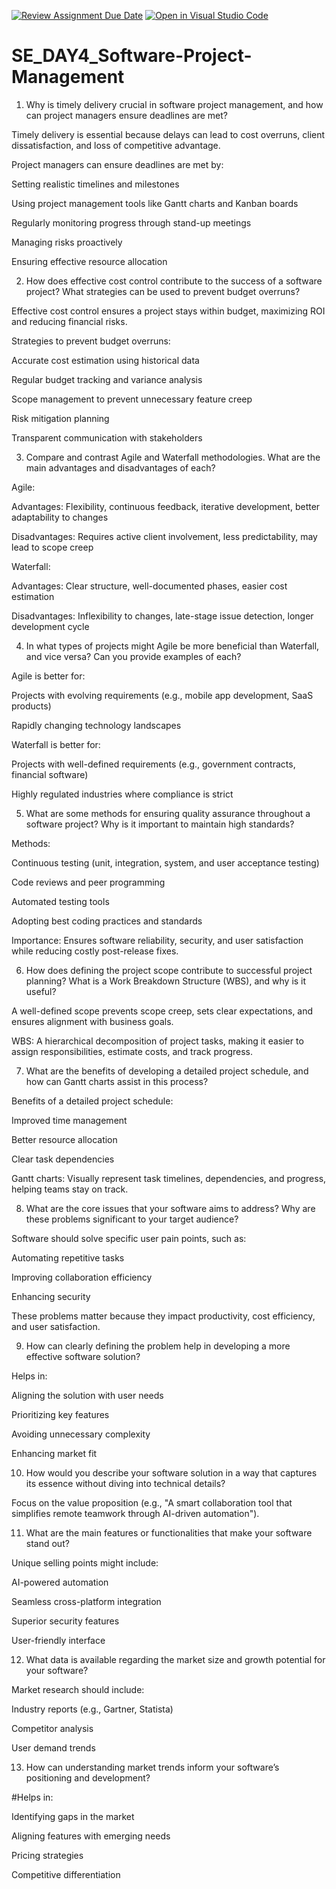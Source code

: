 [![Review Assignment Due Date](https://classroom.github.com/assets/deadline-readme-button-22041afd0340ce965d47ae6ef1cefeee28c7c493a6346c4f15d667ab976d596c.svg)](https://classroom.github.com/a/9pw6JKcu)
[![Open in Visual Studio Code](https://classroom.github.com/assets/open-in-vscode-2e0aaae1b6195c2367325f4f02e2d04e9abb55f0b24a779b69b11b9e10269abc.svg)](https://classroom.github.com/online_ide?assignment_repo_id=18849840&assignment_repo_type=AssignmentRepo)
# SE_DAY4_Software-Project-Management

1. Why is timely delivery crucial in software project management, and how can project managers ensure deadlines are met?

Timely delivery is essential because delays can lead to cost overruns, client dissatisfaction, and loss of competitive advantage.

Project managers can ensure deadlines are met by:

Setting realistic timelines and milestones

Using project management tools like Gantt charts and Kanban boards

Regularly monitoring progress through stand-up meetings

Managing risks proactively

Ensuring effective resource allocation

2. How does effective cost control contribute to the success of a software project? What strategies can be used to prevent budget overruns?

Effective cost control ensures a project stays within budget, maximizing ROI and reducing financial risks.

Strategies to prevent budget overruns:

Accurate cost estimation using historical data

Regular budget tracking and variance analysis

Scope management to prevent unnecessary feature creep

Risk mitigation planning

Transparent communication with stakeholders

3. Compare and contrast Agile and Waterfall methodologies. What are the main advantages and disadvantages of each?

Agile:

Advantages: Flexibility, continuous feedback, iterative development, better adaptability to changes

Disadvantages: Requires active client involvement, less predictability, may lead to scope creep

Waterfall:

Advantages: Clear structure, well-documented phases, easier cost estimation

Disadvantages: Inflexibility to changes, late-stage issue detection, longer development cycle

4. In what types of projects might Agile be more beneficial than Waterfall, and vice versa? Can you provide examples of each?

Agile is better for:

Projects with evolving requirements (e.g., mobile app development, SaaS products)

Rapidly changing technology landscapes

Waterfall is better for:

Projects with well-defined requirements (e.g., government contracts, financial software)

Highly regulated industries where compliance is strict

5. What are some methods for ensuring quality assurance throughout a software project? Why is it important to maintain high standards?

Methods:

Continuous testing (unit, integration, system, and user acceptance testing)

Code reviews and peer programming

Automated testing tools

Adopting best coding practices and standards

Importance: Ensures software reliability, security, and user satisfaction while reducing costly post-release fixes.

6. How does defining the project scope contribute to successful project planning? What is a Work Breakdown Structure (WBS), and why is it useful?

A well-defined scope prevents scope creep, sets clear expectations, and ensures alignment with business goals.

WBS: A hierarchical decomposition of project tasks, making it easier to assign responsibilities, estimate costs, and track progress.

7. What are the benefits of developing a detailed project schedule, and how can Gantt charts assist in this process?

Benefits of a detailed project schedule:

Improved time management

Better resource allocation

Clear task dependencies

Gantt charts: Visually represent task timelines, dependencies, and progress, helping teams stay on track.

8. What are the core issues that your software aims to address? Why are these problems significant to your target audience?

Software should solve specific user pain points, such as:

Automating repetitive tasks

Improving collaboration efficiency

Enhancing security

These problems matter because they impact productivity, cost efficiency, and user satisfaction.

9. How can clearly defining the problem help in developing a more effective software solution?

Helps in:

Aligning the solution with user needs

Prioritizing key features

Avoiding unnecessary complexity

Enhancing market fit

10. How would you describe your software solution in a way that captures its essence without diving into technical details?

Focus on the value proposition (e.g., "A smart collaboration tool that simplifies remote teamwork through AI-driven automation").

11. What are the main features or functionalities that make your software stand out?

Unique selling points might include:

AI-powered automation

Seamless cross-platform integration

Superior security features

User-friendly interface

12. What data is available regarding the market size and growth potential for your software?

Market research should include:

Industry reports (e.g., Gartner, Statista)

Competitor analysis

User demand trends

13. How can understanding market trends inform your software’s positioning and development?

#Helps in:

Identifying gaps in the market

Aligning features with emerging needs

Pricing strategies

Competitive differentiation













